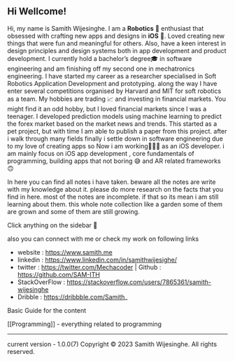 ## Hi Wellcome!

Hi, my name is Samith Wijesinghe. I am a **Robotics** 🦾 enthusiast that obsessed with crafting new apps and designs in **iOS** 📱. Loved creating new things that were fun and meaningful for others. Also, have a keen interest in design principles and design systems both in app development and product development. I currently hold a bachelor’s degree🎓 in software engineering and am finishing off my second one in mechatronics engineering. I have started my career as a researcher specialised in Soft Robotics Application Development and prototyping. along the way I have enter several competitions organised by Harvard and MIT for soft robotics as a team. My hobbies are trading 📈 and investing in financial markets. You might find it an odd hobby, but I loved financial markets since I was a teenager. I developed prediction models using machine learning to predict the forex market based on the market news and trends. This started as a pet project, but with time I am able to publish a paper from this project. after i walk through many fields finally i settle down in software engineering due to my love of creating apps so Now i am working👨🏻‍💻 as an iOS developer. i am mainly focus on iOS app development , core fundamentals of programming, building apps that not boring 😅 and AR related frameworks 🙃  

In here you can find all notes i have taken. beware all the notes are write with my knowledge about it. please do more research on the facts that you find in here. most of the notes are incomplete. if that so its mean i am still learning about them. this whole note collection like a garden some of them are grown and some of them are still growing. 

Click anything on the sidebar 😬

also you can connect with me or check my work on following links 

- website : https://www.samith.me   
- linkedin : https://www.linkedin.com/in/samithwijesighe/ 
- twitter : https://twitter.com/Mechacoder | Github : https://github.com/SAM-ITH 
- StackOverFlow : https://stackoverflow.com/users/7865361/samith-wijesinghe 
- Dribble : https://dribbble.com/Samith_ 


Basic Guide for the content 

[[Programming]] - everything related to programming 





---
current version - 1.0.0(7)
Copyright © 2023 Samith Wijesinghe. All rights reserved.